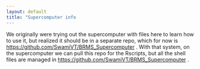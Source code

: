 ```yaml
---
layout: default
title: "Supercomputer info
---
```

We originally were trying out the supercomputer with files here to learn how to use it, but realized it should be in a separate repo,
which for now is https://github.com/SwamiVT/BRMS_Supercomputer .  With that system, on the supercomputer we can pull this repo for the Rscripts, 
but all the shell files are managed in  https://github.com/SwamiVT/BRMS_Supercomputer .

